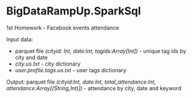 # BigDataRampUp.SparkSql
1st Homework - Facebook events attendance

Input data:
- parquet file *(cityid: Int, date:Int, tagids:Array[Int])* - unique tag ids by city and date
- *city.us.txt* - city dictionary
- *user.profile.tags.us.txt* - user tags dictionary

Output: parquet file *(cityid:Int, date:Int, total_attendance:Int, attendance:Array[(String,Int)])* - attendance by city, date and keyword
